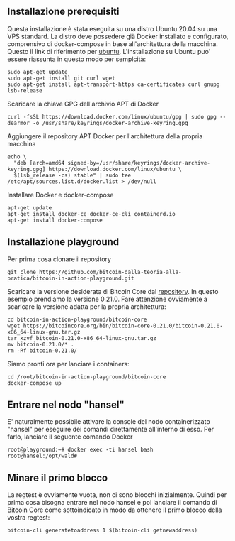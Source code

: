 ## Installazione prerequisiti

Questa installazione è stata eseguita su una distro Ubuntu 20.04 su una VPS standard. La distro deve possedere già Docker installato e configurato, comprensivo di docker-compose in base all'architettura della macchina. Questo il link di riferimento per [ubuntu](https://docs.docker.com/engine/install/ubuntu/). L'installazione su Ubuntu puo' essere riassunta in questo modo per semplcità:

```
sudo apt-get update
sudo apt-get install git curl wget
sudo apt-get install apt-transport-https ca-certificates curl gnupg lsb-release
```

Scaricare la chiave GPG dell'archivio APT di Docker

```
curl -fsSL https://download.docker.com/linux/ubuntu/gpg | sudo gpg --dearmor -o /usr/share/keyrings/docker-archive-keyring.gpg
```

Aggiungere il repository APT Docker per l'architettura della propria macchina

```
echo \
  "deb [arch=amd64 signed-by=/usr/share/keyrings/docker-archive-keyring.gpg] https://download.docker.com/linux/ubuntu \
  $(lsb_release -cs) stable" | sudo tee /etc/apt/sources.list.d/docker.list > /dev/null
```

Installare Docker e docker-compose

```
apt-get update
apt-get install docker-ce docker-ce-cli containerd.io
apt-get install docker-compose
```

## Installazione playground

Per prima cosa clonare il repository

```
git clone https://github.com/bitcoin-dalla-teoria-alla-pratica/bitcoin-in-action-playground.git
```

Scaricare la versione desiderata di Bitcoin Core dal [repository](https://bitcoincore.org/bin/). In questo esempio prendiamo la versione 0.21.0. Fare attenzione ovviamente a scaricare la versione adatta per la propria architettura:

```
cd bitcoin-in-action-playground/bitcoin-core
wget https://bitcoincore.org/bin/bitcoin-core-0.21.0/bitcoin-0.21.0-x86_64-linux-gnu.tar.gz
tar xzvf bitcoin-0.21.0-x86_64-linux-gnu.tar.gz
mv bitcoin-0.21.0/* .
rm -Rf bitcoin-0.21.0/

```

Siamo pronti ora per lanciare i containers:

```
cd /root/bitcoin-in-action-playground/bitcoin-core
docker-compose up
```

## Entrare nel nodo "hansel"

E' naturalmente possibile attivare la console del nodo containerizzato "hansel" per eseguire dei comandi direttamente all'interno di esso. Per farlo, lanciare il seguente comando Docker

```
root@playground:~# docker exec -ti hansel bash
root@hansel:/opt/wald# 
```

## Minare il primo blocco

La regtest è ovviamente vuota, non ci sono blocchi inizialmente. Quindi per prima cosa bisogna entrare nel nodo hansel e poi lanciare il comando di Bitcoin Core come sottoindicato in modo da ottenere il primo blocco della vostra regtest:

```
bitcoin-cli generatetoaddress 1 $(bitcoin-cli getnewaddress)
```
